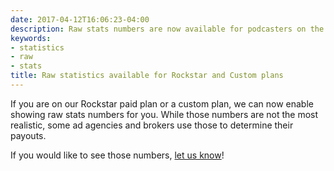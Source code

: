 ```yaml
---
date: 2017-04-12T16:06:23-04:00
description: Raw stats numbers are now available for podcasters on the Rockstar and Custom plan
keywords:
- statistics
- raw
- stats
title: Raw statistics available for Rockstar and Custom plans
---
```

If you are on our Rockstar paid plan or a custom plan, we can now enable showing raw stats numbers for you. While those numbers are not the most realistic, some ad agencies and brokers use those to determine their payouts.

If you would like to see those numbers, [let us know](mailto:hello@podigee.com)!
